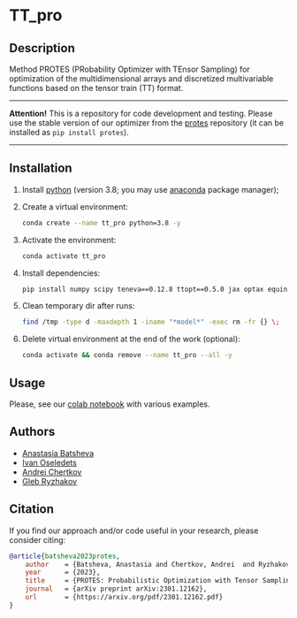 # TT_pro


## Description

Method PROTES (PRobability Optimizer with TEnsor Sampling) for optimization of the multidimensional arrays and  discretized multivariable functions based on the tensor train (TT) format.

---

**Attention!** This is a repository for code development and testing. Please use the stable version of our optimizer from the [protes](https://github.com/anabatsh/PROTES) repository (it can be installed as `pip install protes`).

---

## Installation

1. Install [python](https://www.python.org) (version 3.8; you may use [anaconda](https://www.anaconda.com) package manager);

2. Create a virtual environment:
    ```bash
    conda create --name tt_pro python=3.8 -y
    ```

3. Activate the environment:
    ```bash
    conda activate tt_pro
    ```

4. Install dependencies:
    ```bash
    pip install numpy scipy teneva==0.12.8 ttopt==0.5.0 jax optax equinox qubogen gekko nevergrad torch
    ```

5. Clean temporary dir after runs:
    ```bash
    find /tmp -type d -maxdepth 1 -iname "*model*" -exec rm -fr {} \;
    ```

6. Delete virtual environment at the end of the work (optional):
    ```bash
    conda activate && conda remove --name tt_pro --all -y
    ```


## Usage

Please, see our [colab notebook](https://colab.research.google.com/drive/1W36LHd9Rm1R4xi-wGFSXtzSH2iF4h_4y?usp=sharing) with various examples.


## Authors

- [Anastasia Batsheva](https://github.com/anabatsh)
- [Ivan Oseledets](https://github.com/oseledets)
- [Andrei Chertkov](https://github.com/AndreiChertkov)
- [Gleb Ryzhakov](https://github.com/G-Ryzhakov)


## Citation

If you find our approach and/or code useful in your research, please consider citing:

```bibtex
@article{batsheva2023protes,
    author    = {Batsheva, Anastasia and Chertkov, Andrei  and Ryzhakov, Gleb and Oseledets, Ivan},
    year      = {2023},
    title     = {PROTES: Probabilistic Optimization with Tensor Sampling},
    journal   = {arXiv preprint arXiv:2301.12162},
    url       = {https://arxiv.org/pdf/2301.12162.pdf}
}
```
